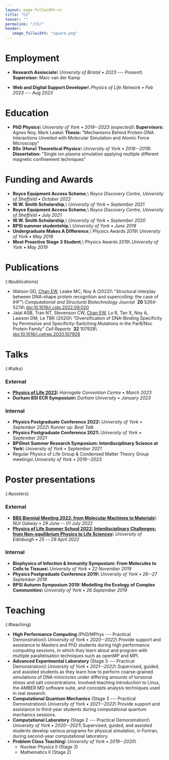 ```yaml
---
layout: page-fullwidth-cv
title: "CV"
teaser: ""
permalink: "/CV/"
header:
   image_fullwidth: "square.png"
---
```


# Employment
* **Research Assiociate**\\
  *University of Bristol &bull; 2023 --- Present*\\
  **Supervisor:** Marc van der Kamp

* **Web and Digital Support Developer**\\
  *Physics of Life Network &bull; Feb 2023 --- Aug 2023*

# Education

* **PhD Physics**\\
  *University of York &bull; 2019--2023 (expected)*\\
  **Supervisors:** Agnes Noy, Mark Leake\\
  **Thesis:**
  "Mechanisms Behind Protein-DNA Interactions Unveiled with Molecular Simulation and Atomic Force Microscopy"
* **BSc (Hons) Theoretical Physics**\\
  *University of York &bull; 2016--2019*\\
  **Dissertation:**
  "Single ion plasma simulation applying multiple different magnetic confinement techniques"

# Funding and Awards
 * **Royce Equipment Access Scheme**,\\
  *Royce Discovery Centre, University of Sheffield &bull; October 2022*
 * **W.W. Smith Scholarship**,\\
  *University of York &bull; September 2021*
 * **Royce Equipment Access Scheme**,\\
  *Royce Discovery Centre, University of Sheffield &bull; July 2021*
 * **W.W. Smith Scholarship**,\\
  *University of York &bull; September 2020*
 * **BPSI summer studentship**,\\
  *University of York &bull; June 2019*
 * **Undergraduate Makes A Difference**,\\
  Physics Awards 2019\\
  *University of York &bull; May 2019*  
 * **Most Proactive Stage 3 Student**,\\
  Physics Awards 2019\\
  *University of York &bull; May 2019*

# Publications
{:#publications}

* Watson&nbsp;GD,
  <u>Chan&nbsp;EW</u>,
  Leake&nbsp;MC,
  Noy&nbsp;A
  (2022)\\
  "Structural interplay between DNA-shape protein recognition and supercoiling:
  the case of IHF"\\
  *Computational&nbsp;and&nbsp;Structural&nbsp;Biotechnology&nbsp;Journal&nbsp;*
  **20**
  5264-5274\\
  [doi:10.1016/j.csbj.2022.09.020](https://doi.org/10.1016/j.csbj.2022.09.020)
* Jalal&nbsp;ASB,
  Tran&nbsp;NT,
  Stevenson&nbsp;CW,
  <u>Chan&nbsp;EW</u>,
  Lo&nbsp;R,
  Tan&nbsp;X,
  Noy&nbsp;A,
  Lawson&nbsp;DM,
  Le&nbsp;TBK
  (2020)\\
  "Diversification of DNA-Binding Specificity by Permissive and Specificity-Switching Mutations in the ParB/Noc Protein Family"
  *Cell&nbsp;Reports&nbsp;*
  **32**
  107928\\
  [doi:10.1016/j.celrep.2020.107928](https://doi.org/10.1016/j.celrep.2020.107928)

# Talks
{:#talks}

### External
* **[Physics of Life 2023](https://www.physicsoflife.org.uk/physics-of-life-20231.html)**\\
  *Harrogate Convention Centre &bull; March 2023*
* **Durham BSI ECR Symposium**\\
  *Durham University &bull; January 2023*


### Internal
* **Physics Postgraduate Conference 2022**\\
  *University of York &bull; September 2022*\\
  Runner up: *Best Talk*
* **Physics Postgraduate Conference 2021**\\
  *University of York &bull; September 2021*
* **BPSInet Summer Research Symposium: Interdisciplinary Science at York**\\
  *University of York &bull; September 2021*
* Regular Physics of Life Group & Condensed Matter Theory Group meetings\\
  *University of York &bull; 2019--2023*

# Poster presentations
{:#posters}

### External

* **[BBS Biennial Meeting 2022: from Molecular Machines to Materials](https://nuigalwayschoolofchemistry.clr.events/event/132006:british-biophysical-society-biennial-meeting-2022-from-molecular-machines-to-materials)**\\
  *NUI Galway &bull; 29 June -- 01 July 2022*
* **[Physics of Life Summer School 2022: Interdisciplinary Challenges: from Non-equilibrium Physics to Life Sciences](https://www.physicsoflife.org.uk/physics-of-life-summer-school-2022.html)**\\
*University of Edinburgh &bull; 25 -- 29 April 2022*

### Internal

* **Biophysics of Infection & Immunity Symposium:
  From Molecules to Cells to Tissues**\\
  *University of York &bull; 22 November 2019*
* **Physics Postgraduate Conference 2019**\\
  *University of York &bull; 26--27 September 2019*
* **BPSI Autumn Symposium 2019:
  Modelling the Ecology of Complex Communities**\\
  *University of York &bull; 26 September 2019*

# Teaching
{:#teaching}

* **High Performance Computing** (PhD/MPhys --- Practical Demonstration)\\
  *University of York &bull; 2020--2022*\\
  Provide support and assistance to Masters and PhD students during high performance computing sessions, in which they learn about and program with multiple parallelisation techniques such as openMP and MPI.
* **Advanced Experimental Laboratory** (Stage 3 --- Practical Demonstration)\\
  *University of York &bull; 2021--2022*\\
  Supervised, guided, and assisted students as they learn how to perform coarse-grained 
  simulations of DNA minicircles under differing amounts of torsional stress and salt 
  concentrations. Involved teaching introduction to Linux, the AMBER MD software 
  suite, and concepts analysis techniques used in real research. 
* **Computational Quantum Mechanics** (Stage 3 --- Practical Demonstration)\\
  *University of York &bull; 2021--2022*\\
  Provide support and assistance to third-year students during computational quantum mechanics sessions.
* **Computational Laboratory** (Stage 2 --- Practical Demonstration)\\
  *University of York &bull; 2020--2021*\\
  Supervised, guided, and assisted students develop various programs for
  physical simulation, in Fortran, during second-year computational laboratory.
* **Problem Class Teaching**\\
    *University of York &bull; 2019--2020*\\
    * Nuclear Physics II (Stage 3)
    * Mathematics II (Stage 2)
